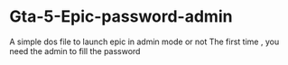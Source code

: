 # Gta-5-Epic-password-admin
A simple dos file to launch epic in admin mode or not
The first time , you need the admin to fill the password
